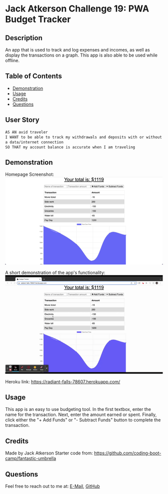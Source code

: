 # Jack Atkerson Challenge 19: PWA Budget Tracker

## Description
An app that is used to track and log expenses and incomes, as well as display the transactions on a graph. This app is also able to be used while offline. 

## Table of Contents
- [Demonstration](#demonstration)
- [Usage](#usage)
- [Credits](#credits)
- [Questions](#questions)

## User Story

```
AS AN avid traveler
I WANT to be able to track my withdrawals and deposits with or without a data/internet connection
SO THAT my account balance is accurate when I am traveling 
```

## Demonstration
Homepage Screenshot:
![Homepage screenshot](./images/homepage.png)

A short demonstration of the app's functionality:
![Budget tracker demo](./images/demo.gif)

Heroku link:
https://radiant-falls-78607.herokuapp.com/

## Usage
This app is an easy to use budgeting tool. In the first textbox, enter the name for the transaction. Next, enter the amount earned or spent. Finally, click either the "+ Add Funds" or "- Subtract Funds" button to complete the transaction.

## Credits
Made by Jack Atkerson
Starter code from: https://github.com/coding-boot-camp/fantastic-umbrella

## Questions
Feel free to reach out to me at:
[E-Mail](mailto:jatkerson18@gmail.com),
[GitHub](https://github.com/JackAtkerson)